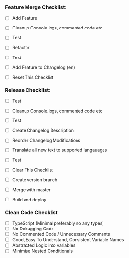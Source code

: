 ### Feature Merge Checklist:

- [ ] Add Feature
- [ ] Cleanup Console.logs, commented code etc.
- [ ] Test
- [ ] Refactor
- [ ] Test
- [ ] Add Feature to Changelog (en)
- [ ] Reset This Checklist



### Release Checklist:

- [ ] Test
- [ ] Cleanup Console.logs, commented code etc.
- [ ] Test
- [ ] Create Changelog Description
- [ ] Reorder Changelog Modifications
- [ ] Translate all new text to supported langauages
- [ ] Test
- [ ] Clear This Checklist
- [ ] Create version branch
- [ ] Merge with master
- [ ] Build and deploy



### Clean Code Checklist
- [ ] TypeScript (Minimal preferably no any types)
- [ ] No Debugging Code
- [ ] No Commented Code / Unnecessary Comments
- [ ] Good, Easy To Understand, Consistent Variable Names
- [ ] Abstracted Logic into variables
- [ ] Minimise Nested Conditionals